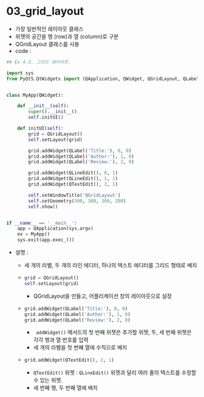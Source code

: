 # 03_grid_layout

- 가장 일반적인 레이아웃 클래스
- 위젯의 공간을 행 (row)과 열 (column)로 구분
- QGridLayout 클래스를 사용
- code : 

```python
## Ex 4-3. 그리드 레이아웃.

import sys
from PyQt5.QtWidgets import (QApplication, QWidget, QGridLayout, QLabel, QLineEdit, QTextEdit)


class MyApp(QWidget):

    def __init__(self):
        super().__init__()
        self.initUI()

    def initUI(self):
        grid = QGridLayout()
        self.setLayout(grid)

        grid.addWidget(QLabel('Title:'), 0, 0)
        grid.addWidget(QLabel('Author:'), 1, 0)
        grid.addWidget(QLabel('Review:'), 2, 0)

        grid.addWidget(QLineEdit(), 0, 1)
        grid.addWidget(QLineEdit(), 1, 1)
        grid.addWidget(QTextEdit(), 2, 1)

        self.setWindowTitle('QGridLayout')
        self.setGeometry(300, 300, 300, 200)
        self.show()


if __name__ == '__main__':
    app = QApplication(sys.argv)
    ex = MyApp()
    sys.exit(app.exec_())
```

- 설명 : 

  - 세 개의 라벨, 두 개의 라인 에디터, 하나의 텍스트 에디터를 그리드 형태로 배치

  - ```python
    grid = QGridLayout()
    self.setLayout(grid)
    ```

    - QGridLayout을 만들고, 어플리케이션 창의 레이아웃으로 설정

  - ```python
    grid.addWidget(QLabel('Title:'), 0, 0)
    grid.addWidget(QLabel('Author:'), 1, 0)
    grid.addWidget(QLabel('Review:'), 2, 0)
    ```

    - ` addWidget()` 메서드의 첫 번째 위젯은 추가할 위젯, 두, 세 번째 위젯은 각각 행과 열 번호를 입력
    - 세 개의 라벨을 첫 번째 열에 수직으로 배치

  - ```python
    grid.addWidget(QTextEdit(), 2, 1)
    ```

    - `QTextEdit()` 위젯 : `QLineEdit()` 위젯과 달리 여러 줄의 텍스트를 수정할 수 있는 위젯.
    - 세 번째 행, 두 번째 열에 배치